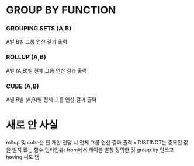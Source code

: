 # GROUP BY FUNCTION
### GROUPING SETS (A,B)
A별 B별 그룹 연산 결과 출력
### ROLLUP (A,B)
A별 (A,B)별 전체 그룹 연산 결과 출력
### CUBE (A,B)
A별 B별 (A,B)별 전체 그룹 연산 결과 출력







# 새로 안 사실
rollup 및 cube는 한 개만 전달 시 전체 그룹 연산 결과 출력 x
DISTINCT는 중복된 값을 받지 않는 함수
인라인뷰: from에서 테이블 별칭 정의한 것
group by 안쓰고 having 써도 댐
